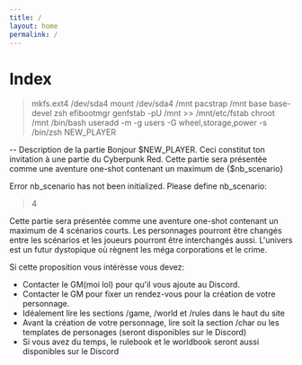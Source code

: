 ```yaml
---
title: /
layout: home
permalink: /
---
```


# Index

>mkfs.ext4 /dev/sda4
>mount /dev/sda4 /mnt
>pacstrap /mnt base base-devel zsh efibootmgr
>genfstab -pU /mnt >> /mnt/etc/fstab
>chroot /mnt /bin/bash
>useradd -m -g users -G wheel,storage,power -s /bin/zsh NEW_PLAYER

-- Description de la partie
Bonjour $NEW_PLAYER.
Ceci constitut ton invitation à une partie du Cyberpunk Red. Cette partie sera présentée comme une aventure one-shot contenant un maximum de {$nb_scenario}

Error nb_scenario has not been initialized. Please define nb_scenario:
>4

Cette partie sera présentée comme une aventure one-shot contenant un maximum de 4 scénarios courts. Les personnages pourront être changés entre les scénarios et les joueurs pourront être interchangés aussi. L'univers est un futur dystopique où règnent les méga corporations et le crime.

Si cette proposition vous intérèsse vous devez:
- Contacter le GM(moi lol) pour qu'il vous ajoute au Discord.
- Contacter le GM pour fixer un rendez-vous pour la création de votre personnage.
- Idéalement lire les sections /game, /world et /rules dans le haut du site
- Avant la création de votre personnage, lire soit la section /char ou les templates de personages (seront disponibles sur le Discord)
- Si vous avez du temps, le rulebook et le worldbook seront aussi disponibles sur le Discord
